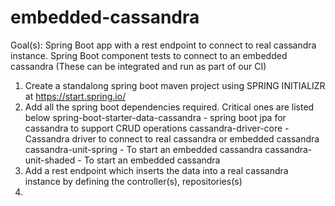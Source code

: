 # embedded-cassandra

Goal(s): Spring Boot app with a rest endpoint to connect to real cassandra instance. Spring Boot component tests to connect to an embedded cassandra (These can be integrated and run as part of our CI)

1. Create a standalong spring boot maven project using SPRING INITIALIZR at https://start.spring.io/
2. Add all the spring boot dependencies required. Critical ones are listed below
	 		spring-boot-starter-data-cassandra - 	spring boot jpa for cassandra to support CRUD operations
			cassandra-driver-core							 - 	Cassandra driver to connect to real cassandra or embedded cassandra
			cassandra-unit-spring							 -	To start an embedded cassandra
			cassandra-unit-shaded							 -  To start an embedded cassandra
2. Add a rest endpoint which inserts the data into a real cassandra instance by defining the controller(s), repositories(s)
3. 
